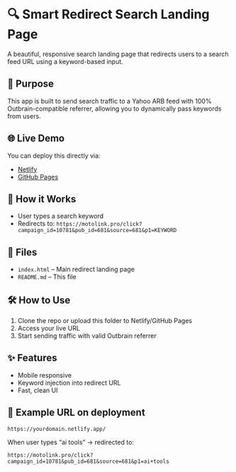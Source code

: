 
# 🔍 Smart Redirect Search Landing Page

A beautiful, responsive search landing page that redirects users to a search feed URL using a keyword-based input.

## 🎯 Purpose

This app is built to send search traffic to a Yahoo ARB feed with 100% Outbrain-compatible referrer, allowing you to dynamically pass keywords from users.

## 🌐 Live Demo

You can deploy this directly via:
- [Netlify](https://app.netlify.com/)
- [GitHub Pages](https://pages.github.com/)

## 🚀 How it Works

- User types a search keyword
- Redirects to:
  `https://motolink.pro/click?campaign_id=10781&pub_id=681&source=681&p1=KEYWORD`

## 📁 Files

- `index.html` – Main redirect landing page
- `README.md` – This file

## 🛠 How to Use

1. Clone the repo or upload this folder to Netlify/GitHub Pages
2. Access your live URL
3. Start sending traffic with valid Outbrain referrer

## ✨ Features

- Mobile responsive
- Keyword injection into redirect URL
- Fast, clean UI

## 📌 Example URL on deployment

```
https://yourdomain.netlify.app/
```

When user types “ai tools” → redirected to:

```
https://motolink.pro/click?campaign_id=10781&pub_id=681&source=681&p1=ai+tools
```
